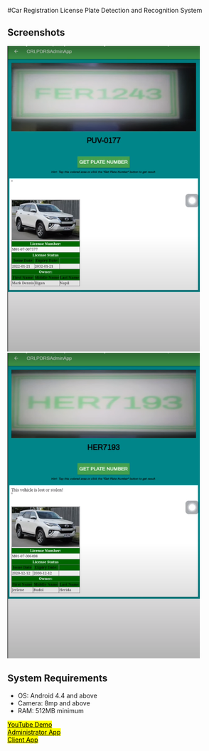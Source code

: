 #Car Registration License Plate Detection and Recognition System

<h2>Screenshots</h2>
<img src="/screenshots/1.png"/>
<img src="/screenshots/2.png"/>
<h2>System Requirements</h2>
<ul>
    <li>OS: Android 4.4 and above</li>
    <li>Camera: 8mp and above</li>
    <li>RAM: 512MB minimum</li>
</ul>
<a href="https://www.youtube.com/watch?v=8qAH899SWd8&t=254s"><mark>YouTube Demo</mark></a><br>
<a href="/releases/CRLPDRSAdministrator.apk"><mark>Administrator App</mark></a><br>
<a href="/releases/CRLPDRSApp.apk"><mark>Client App</mark></a><br>
